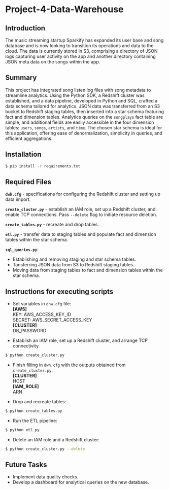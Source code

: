 # Project-4-Data-Warehouse

## Introduction

The music streaming startup Sparkify has expanded its user base and song database and is now looking
to transition its operations and data to the cloud. The data is currently stored in S3, comprising a 
directory of JSON logs capturing user activity on the app and another directory containing JSON meta
data on the songs within the app.

## Summary

This project has integrated song listen log files with song metadata to streamline analytics. Using 
the Python SDK, a Redshift cluster was established, and a data pipeline, developed in Python and SQL,
crafted a data schema tailored for analytics. JSON data was transferred from an S3 bucket to Redshift
staging tables, then inserted into a star schema featuring fact and dimension tables. Analytics 
queries on the `songplays` fact table are simple, and additional fields are easily accessible in the 
four dimension tables: `users`, `songs`, `artists`, and `time`. The chosen star schema is ideal for 
this application, offering ease of denormalization, simplicity in queries, and efficient aggregations.

## Installation

```bash
$ pip install -r requirements.txt
```

## Required Files

**`dwh.cfg`** - specifications for configuring the Redshift cluster and setting up data import.

**`create_cluster.py`** - establish an IAM role, set up a Redshift cluster, and enable TCP connections. Pass `--delete` flag to initiate resource deletion.

**`create_tables.py`** - recreate and drop tables.

**`etl.py`** - transfer data to staging tables and populate fact and dimension tables within the star schema.

**`sql_queries.py`**:

- Establishing and removing staging and star schema tables.
- Tansferring JSON data from S3 to Redshift staging tables.
- Moving data from staging tables to fact and dimension tables within the star schema.

## Instructions for executing scripts

- Set variables in `dhw.cfg` file:
<br />  **[AWS]**
<br />  KEY: AWS_ACCESS_KEY_ID
<br />  SECRET: AWS_SECRET_ACCESS_KEY
<br /> **[CLUSTER]**
<br /> DB_PASSWORD

- Establish an IAM role, set up a Redshift cluster, and arrange TCP connectivity.

```bash
$ python create_cluster.py
```

- Finish filling in `dwh.cfg` with the outputs obtained from `create_cluster.py`.
<br /> **[CLUSTER]**
<br /> HOST
<br /> **[IAM_ROLE]**
<br /> ARN

- Drop and recreate tables:

```bash
$ python create_tables.py
```

- Run the ETL pipeline:

```bash
$ python etl.py
```

- Delete an IAM role and a Redshift cluster:
```bash
$ python create_cluster.py --delete
```

## Future Tasks

- Implement data quality checks.
- Develop a dashboard for analytical queries on the new database.
